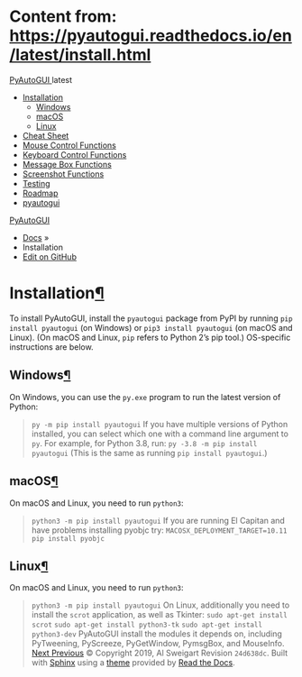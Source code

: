 # Content from: https://pyautogui.readthedocs.io/en/latest/install.html

[ PyAutoGUI ](https://pyautogui.readthedocs.io/en/latest/index.html)
latest 
  * [Installation](https://pyautogui.readthedocs.io/en/latest/install.html)
    * [Windows](https://pyautogui.readthedocs.io/en/latest/install.html#windows)
    * [macOS](https://pyautogui.readthedocs.io/en/latest/install.html#macos)
    * [Linux](https://pyautogui.readthedocs.io/en/latest/install.html#linux)
  * [Cheat Sheet](https://pyautogui.readthedocs.io/en/latest/quickstart.html)
  * [Mouse Control Functions](https://pyautogui.readthedocs.io/en/latest/mouse.html)
  * [Keyboard Control Functions](https://pyautogui.readthedocs.io/en/latest/keyboard.html)
  * [Message Box Functions](https://pyautogui.readthedocs.io/en/latest/msgbox.html)
  * [Screenshot Functions](https://pyautogui.readthedocs.io/en/latest/screenshot.html)
  * [Testing](https://pyautogui.readthedocs.io/en/latest/tests.html)
  * [Roadmap](https://pyautogui.readthedocs.io/en/latest/roadmap.html)
  * [pyautogui](https://pyautogui.readthedocs.io/en/latest/source/modules.html)


[PyAutoGUI](https://pyautogui.readthedocs.io/en/latest/index.html)
  * [Docs](https://pyautogui.readthedocs.io/en/latest/index.html) »
  * Installation
  * [ Edit on GitHub](https://github.com/asweigart/pyautogui/blob/master/docs/install.rst)


# Installation[¶](https://pyautogui.readthedocs.io/en/latest/install.html#installation "Permalink to this headline")
To install PyAutoGUI, install the `pyautogui` package from PyPI by running `pip install pyautogui` (on Windows) or `pip3 install pyautogui` (on macOS and Linux). (On macOS and Linux, `pip` refers to Python 2’s pip tool.)
OS-specific instructions are below.
## Windows[¶](https://pyautogui.readthedocs.io/en/latest/install.html#windows "Permalink to this headline")
On Windows, you can use the `py.exe` program to run the latest version of Python:
> `py -m pip install pyautogui`
If you have multiple versions of Python installed, you can select which one with a command line argument to `py`. For example, for Python 3.8, run:
> `py -3.8 -m pip install pyautogui`
(This is the same as running `pip install pyautogui`.)
## macOS[¶](https://pyautogui.readthedocs.io/en/latest/install.html#macos "Permalink to this headline")
On macOS and Linux, you need to run `python3`:
> `python3 -m pip install pyautogui`
If you are running El Capitan and have problems installing pyobjc try:
> `MACOSX_DEPLOYMENT_TARGET=10.11 pip install pyobjc`
## Linux[¶](https://pyautogui.readthedocs.io/en/latest/install.html#linux "Permalink to this headline")
On macOS and Linux, you need to run `python3`:
> `python3 -m pip install pyautogui`
On Linux, additionally you need to install the `scrot` application, as well as Tkinter:
> `sudo apt-get install scrot`
> `sudo apt-get install python3-tk`
> `sudo apt-get install python3-dev`
PyAutoGUI install the modules it depends on, including PyTweening, PyScreeze, PyGetWindow, PymsgBox, and MouseInfo.
[Next ](https://pyautogui.readthedocs.io/en/latest/quickstart.html "Cheat Sheet") [ Previous](https://pyautogui.readthedocs.io/en/latest/index.html "Welcome to PyAutoGUI’s documentation!")
© Copyright 2019, Al Sweigart  Revision `24d638dc`. 
Built with [Sphinx](http://sphinx-doc.org/) using a [theme](https://github.com/rtfd/sphinx_rtd_theme) provided by [Read the Docs](https://readthedocs.org). 
